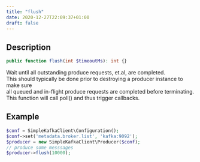 ```yaml
---
title: "flush"
date: 2020-12-27T22:09:37+01:00
draft: false
---
```

## Description
```php
public function flush(int $timeoutMs): int {}
```

Wait until all outstanding produce requests, et.al, are completed.  
This should typically be done prior to destroying a producer instance to make sure  
all queued and in-flight produce requests are completed before terminating.  
This function will call poll() and thus trigger callbacks.
## Example
```php
$conf = SimpleKafkaClient\Configuration();
$conf->set('metadata.broker.list', 'kafka:9092');
$producer = new SimpleKafkaClient\Producer($conf);
// produce some messsages
$producer->flush(10000);
```